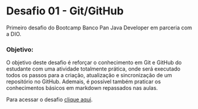 # Desafio 01 - Git/GitHub
Primeiro desafio do Bootcamp Banco Pan Java Developer em parceria com a DIO.

### Objetivo:
O objetivo deste desafio é reforçar o conhecimento em Git e GitHub do estudante com uma atividade totalmente prática, onde será executado todos os passos para a criação, atualização e sincronização de um repositório no GitHub.
Ademais, é possível também praticar os conhecimentos básicos em markdown repassados nas aulas.

Para acessar o desafio [clique aqui](https://drive.google.com/file/d/1IZu0qohv1JOmxjEra1lknDiiStU68bl4/view).